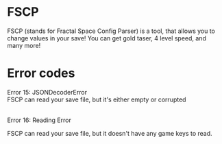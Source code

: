 # FSCP
FSCP (stands for Fractal Space Config Parser) is a tool, that allows you to change values in your save! You can get gold taser, 4 level speed, and many more!


# Error codes
Error 15: JSONDecoderError
<br>
FSCP can read your save file, but it's either empty or corrupted

<br>
Error 16: Reading Error

FSCP can read your save file, but it doesn't have any game keys to read.
